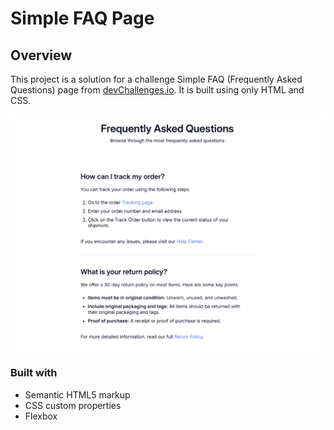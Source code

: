 # Simple FAQ Page

## Overview
This project is a solution for a challenge Simple FAQ (Frequently Asked Questions) page from <a href="http://devchallenges.io" target="_blank">devChallenges.io</a>.
It is built using only HTML and CSS.

![screenshot](assets/screenshot.png)


### Built with

+ Semantic HTML5 markup
+ CSS custom properties
+ Flexbox
